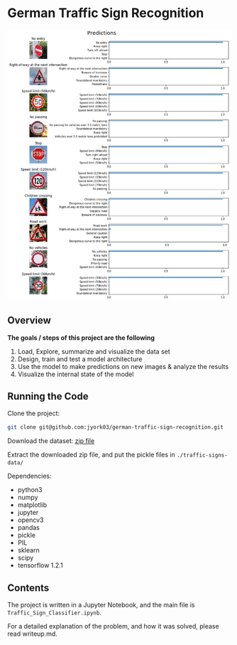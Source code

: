 # German Traffic Sign Recognition

[//]: # (Image References)

[new-predictions]: ./writeup-assets/new-predictions.png "New Image Predictions"

![new-predictions]

## Overview

**The goals / steps of this project are the following**

1. Load, Explore, summarize and visualize the data set
2. Design, train and test a model architecture
3. Use the model to make predictions on new images & analyze the results
4. Visualize the internal state of the model

## Running the Code

Clone the project:

```bash
git clone git@github.com:jyork03/german-traffic-sign-recognition.git
```

Download the dataset:
[zip file](https://d17h27t6h515a5.cloudfront.net/topher/2017/February/5898cd6f_traffic-signs-data/traffic-signs-data.zip)

Extract the downloaded zip file, and put the pickle files in
`./traffic-signs-data/`

Dependencies:

- python3
- numpy
- matplotlib
- jupyter
- opencv3
- pandas
- pickle
- PIL
- sklearn
- scipy
- tensorflow 1.2.1

## Contents

The project is written in a Jupyter Notebook, and the main file is
`Traffic_Sign_Classifier.ipynb`.

For a detailed explanation of the problem, and how it was solved, please
read writeup.md.